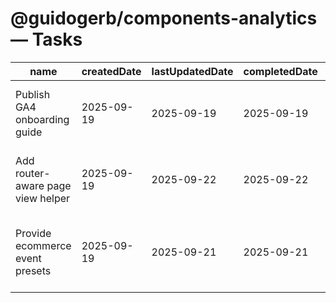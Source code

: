# @guidogerb/components-analytics — Tasks

| name                              | createdDate | lastUpdatedDate | completedDate | status   | description                                                                                                 |
| --------------------------------- | ----------- | --------------- | ------------- | -------- | ----------------------------------------------------------------------------------------------------------- |
| Publish GA4 onboarding guide      | 2025-09-19  | 2025-09-19      | 2025-09-19    | complete | Documented measurement ID setup, provider wiring, and hook usage in the README.                             |
| Add router-aware page view helper | 2025-09-19  | 2025-09-22      | 2025-09-22    | complete | Expose a small bridge that listens to React Router navigation and fires page views automatically.           |
| Provide ecommerce event presets   | 2025-09-19  | 2025-09-21      | 2025-09-21    | complete | Ship convenience helpers for purchase/refund/add-to-cart payloads so teams log commerce flows consistently. |
